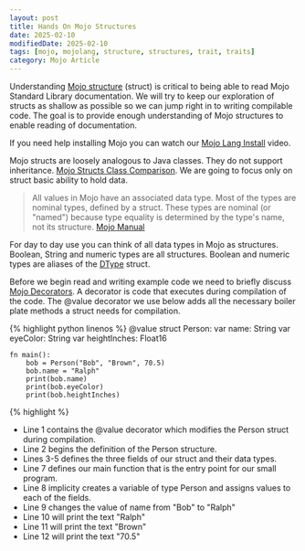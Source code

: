 ```yaml
---
layout: post
title: Hands On Mojo Structures 
date: 2025-02-10
modifiedDate: 2025-02-10
tags: [mojo, mojolang, structure, structures, trait, traits]
category: Mojo Article
---
```


Understanding [Mojo structure](https://docs.modular.com/mojo/manual/structs) (struct) is critical to being able to read Mojo Standard Library documentation.
We will try to keep our exploration of structs as shallow as possible so we can jump right in to writing compilable code. The goal is to provide enough understanding
of Mojo structures to enable reading of documentation.
<!--more-->

If you need help installing Mojo you can watch our [Mojo Lang Install](https://rumble.com/v60lhj2-mojo-lang-install-d-list-coders.html?e9s=src_v1_ucp) video.

Mojo structs are loosely analogous to Java classes.  They do not support inheritance.  [Mojo Structs Class Comparison](https://docs.modular.com/mojo/manual/structs#structs-compared-to-classes).
We are going to focus only on struct basic ability to hold data.  

>All values in Mojo have an associated data type. Most of the types are nominal types, defined by a struct. These types are nominal (or "named") because type equality is determined by the type's name, not its structure.
> [Mojo Manual](https://docs.modular.com/mojo/manual/types)

For day to day use you can think of all data types in Mojo as structures.  Boolean, String and numeric types are all structures.
Boolean and numeric types are aliases of the [DType](https://docs.modular.com/mojo/stdlib/builtin/dtype/DType/) struct.

Before we begin read and writing example code we need to briefly discuss [Mojo Decorators](https://docs.modular.com/mojo/manual/decorators/).
A decorator is code that executes during compilation of the code.  The @value decorator we use below adds all the necessary boiler plate methods
a struct needs for compilation.

{% highlight python linenos %}
    @value
    struct Person:
        var name: String
        var eyeColor: String
        var heightInches: Float16

    fn main():
        bob = Person("Bob", "Brown", 70.5)
        bob.name = "Ralph"
        print(bob.name)
        print(bob.eyeColor)
        print(bob.heightInches)
{% highlight %}

* Line 1 contains the @value decorator which modifies the Person struct during compilation.
* Line 2 begins the definition of the Person structure.
* Lines 3-5 defines the three fields of our struct and their data types.
* Line 7 defines our main function that is the entry point for our small program.
* Line 8 implicity creates a variable of type Person and assigns values to each of the fields.
* Line 9 changes the value of name from "Bob" to "Ralph"
* Line 10 will print the text "Ralph"
* Line 11 will print the text "Brown"
* Line 12 will print the text "70.5"
